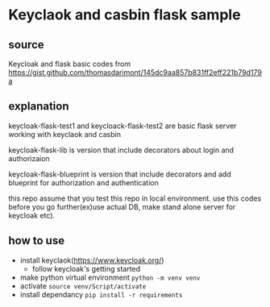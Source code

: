 # Keyclaok and casbin flask sample

## source

Keycloak and flask basic codes from
https://gist.github.com/thomasdarimont/145dc9aa857b831ff2eff221b79d179a

## explanation

keycloak-flask-test1 and keycloack-flask-test2 are basic flask server working with keyclaok and casbin

keycloak-flask-lib is version that include decorators about login and authorizaion

keycloak-flask-blueprint is version that include decorators and add blueprint for authorization and authentication

this repo assume that you test this repo in local environment.
use this codes before you go further(ex)use actual DB, make stand alone server for keycloak etc).

## how to use

- install keyclaok(https://www.keycloak.org/)
  - follow keycloak's getting started
- make python virtual environment
  `python -m venv venv`
- activate
  `source venv/Script/activate`
- install dependancy
  `pip install -r requirements`
